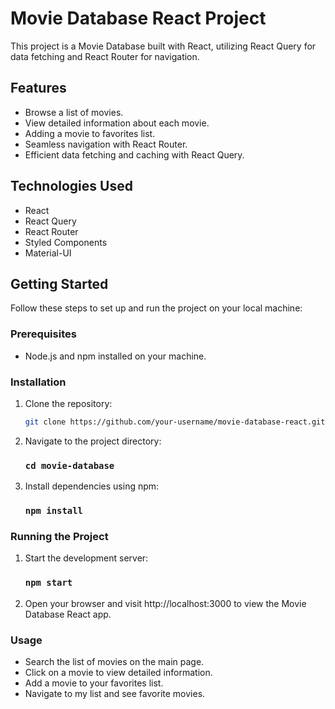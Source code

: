 # Movie Database React Project

This project is a Movie Database built with React, utilizing React Query for data fetching and React Router for navigation.

## Features

- Browse a list of movies.
- View detailed information about each movie.
- Adding a movie to favorites list.
- Seamless navigation with React Router.
- Efficient data fetching and caching with React Query.

## Technologies Used

- React
- React Query
- React Router
- Styled Components
- Material-UI

## Getting Started

Follow these steps to set up and run the project on your local machine:

### Prerequisites

- Node.js and npm installed on your machine.

### Installation

1. Clone the repository:

   ```bash
   git clone https://github.com/your-username/movie-database-react.git

2. Navigate to the project directory:
    ### `cd movie-database`
3. Install dependencies using npm:
    ### `npm install`

### Running the Project

1. Start the development server:
    ### `npm start`
2. Open your browser and visit http://localhost:3000 to view the Movie Database React app.

### Usage
- Search the list of movies on the main page.
- Click on a movie to view detailed information.
- Add a movie to your favorites list.
- Navigate to my list and see favorite movies.
